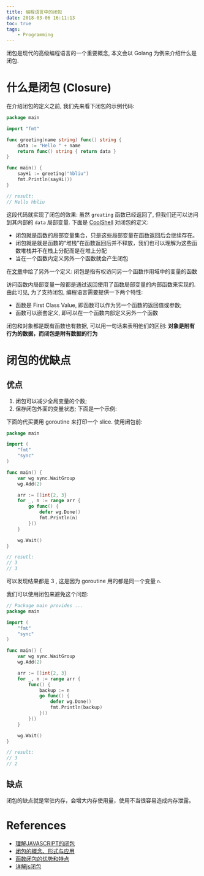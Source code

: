 ```yaml
---
title: 编程语言中的闭包
date: 2018-03-06 16:11:13
toc: true
tags:
    - Programming
---
```


闭包是现代的高级编程语言的一个重要概念, 本文会以 Golang 为例来介绍什么是闭包.

<!--more-->

# 什么是闭包 (Closure)

在介绍闭包的定义之前, 我们先来看下闭包的示例代码:

```go
package main

import "fmt"

func greeting(name string) func() string {
	data := "Hello " + name
	return func() string { return data }
}

func main() {
	sayHi := greeting("hbliu")
	fmt.Println(sayHi())
}

// result:
// Hello hbliu
```

这段代码就实现了闭包的效果: 虽然 `greating` 函数已经返回了, 但我们还可以访问到其内部的
`data` 局部变量. 下面是 [CoolShell][CoolShell] 对闭包的定义:

- 闭包就是函数的局部变量集合，只是这些局部变量在函数返回后会继续存在。
- 闭包就是就是函数的“堆栈”在函数返回后并不释放，我们也可以理解为这些函数堆栈并不在栈上分配而是在堆上分配
- 当在一个函数内定义另外一个函数就会产生闭包

在[文章][segment]中给了另外一个定义: 闭包是指有权访问另一个函数作用域中的变量的函数

访问函数内局部变量一般都是通过返回使用了函数局部变量的内部函数来实现的.
由此可见, 为了支持闭包, 编程语言需要提供一下两个特性:

* 函数是 First Class Value, 即函数可以作为另一个函数的返回值或参数;
* 函数可以嵌套定义, 即可以在一个函数内部定义另外一个函数

闭包和对象都是既有函数也有数据, 可以用一句话来表明他们的区别:
**对象是附有行为的数据，而闭包是附有数据的行为**

# 闭包的优缺点

## 优点

1. 闭包可以减少全局变量的个数;
2. 保存闭包外面的变量状态; 下面是一个示例:

下面的代买要用 goroutine 来打印一个 slice.  使用闭包前:

```go
package main

import (
	"fmt"
	"sync"
)

func main() {
	var wg sync.WaitGroup
	wg.Add(2)

	arr := []int{2, 3}
	for _, n := range arr {
        go func() {
            defer wg.Done()
            fmt.Println(n)
        }()
	}

	wg.Wait()
}

// resutl:
// 3
// 3
```

可以发现结果都是 3 , 这是因为 goroutine 用的都是同一个变量 `n`.

我们可以使用闭包来避免这个问题:

```go
// Package main provides ...
package main

import (
	"fmt"
	"sync"
)

func main() {
	var wg sync.WaitGroup
	wg.Add(2)

	arr := []int{2, 3}
	for _, n := range arr {
		func() {
			backup := n
			go func() {
				defer wg.Done()
				fmt.Println(backup)
			}()
		}()
	}

	wg.Wait()
}

// result:
// 3
// 2
```

## 缺点

闭包的缺点就是常驻内存，会增大内存使用量，使用不当很容易造成内存泄露。

# References

- [理解JAVASCRIPT的闭包](https://coolshell.cn/articles/6731.html)
- [闭包的概念、形式与应用](https://www.ibm.com/developerworks/cn/linux/l-cn-closure/#note_1)
- [函数闭包的优势和特点](https://pengweifu.github.io/2014/11/22/Js-Closure.html)
- [详解js闭包][segment]

[segment]: https://segmentfault.com/a/1190000000652891
[CoolShell]: https://coolshell.cn/articles/6731.html
